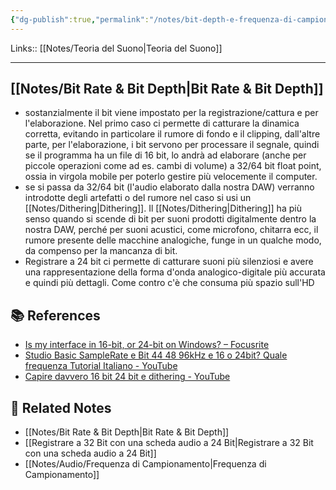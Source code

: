 ```yaml
---
{"dg-publish":true,"permalink":"/notes/bit-depth-e-frequenza-di-campionamento-da-scegliere/"}
---
```


Links:: [[Notes/Teoria del Suono\|Teoria del Suono]]

---
## [[Notes/Bit Rate & Bit Depth\|Bit Rate & Bit Depth]]

- sostanzialmente il bit viene impostato per la registrazione/cattura e per l'elaborazione. Nel primo caso ci permette di catturare la dinamica corretta, evitando in particolare il rumore di fondo e il clipping, dall'altre parte, per l'elaborazione, i bit servono per processare il segnale, quindi se il programma ha un file di 16 bit, lo andrà ad elaborare (anche per piccole operazioni come ad es. cambi di volume) a 32/64 bit float point, ossia in virgola mobile per poterlo gestire più velocemente il computer. 
- se si passa da 32/64 bit (l'audio elaborato dalla nostra DAW) verranno introdotte degli artefatti o del rumore nel caso si usi un [[Notes/Dithering\|Dithering]]. Il [[Notes/Dithering\|Dithering]] ha più senso quando si scende di bit per suoni prodotti digitalmente dentro la nostra DAW, perché per suoni acustici, come microfono, chitarra ecc, il rumore presente delle macchine analogiche, funge in un qualche modo, da compenso per la mancanza di bit. 
- Registrare a 24 bit ci permette di catturare suoni più silenziosi e avere una rappresentazione della forma d'onda analogico-digitale più accurata e quindi più dettagli. Come contro c'è che consuma più spazio sull'HD



## 📚 References

- [Is my interface in 16-bit, or 24-bit on Windows? – Focusrite](https://support.focusrite.com/hc/en-gb/articles/207546835-Is-my-interface-in-16-bit-or-24-bit-on-Windows)
- [Studio Basic SampleRate e Bit 44 48 96kHz e 16 o 24bit? Quale frequenza Tutorial Italiano - YouTube](https://youtu.be/jJEm10Hj1sQ)
- [Capire davvero 16 bit 24 bit e dithering - YouTube](https://youtu.be/Qi_YqWZYkec)


## 🔗 Related Notes

- [[Notes/Bit Rate & Bit Depth\|Bit Rate & Bit Depth]]
- [[Registrare a 32 Bit con una scheda audio a 24 Bit\|Registrare a 32 Bit con una scheda audio a 24 Bit]]
- [[Notes/Audio/Frequenza di Campionamento\|Frequenza di Campionamento]]